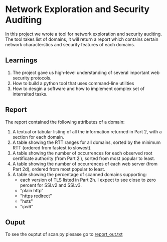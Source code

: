 # Network Exploration and Security Auditing

In this project we wrote a tool for network exploration and security auditing. The tool takes list of domains, it will return a report which contains certain network characterstics and security features of each domains.

## Learnings

1. The project gave us high-level understanding of several important web security protocols.
2. How to build a python tool that uses command-line utilities
3. How to desgin a software and how to implement complex set of interralted tasks.

## Report

The report contained the following attributes of a domain:

1. A textual or tabular listing of all the information returned in Part 2, with a section for each domain.
2. A table showing the RTT ranges for all domains, sorted by the minimum RTT (ordered from fastest to slowest).
3. A table showing the number of occurrences for each observed root certificate authority (from Part 2i), sorted from most popular to least.
4. A table showing the number of occurrences of each web server (from Part 2d), ordered from most popular to least.
5. A table showing the percentage of scanned domains supporting:
    * each version of TLS listed in Part 2h. I expect to see close to zero percent for SSLv2 and SSLv3.
    * "plain http" 
    * "https redirect" 
    * "hsts" 
    * "ipv6"
## Ouput

To see the ouptut of scan.py plesase go to [report_out.txt](report_out.txt)
